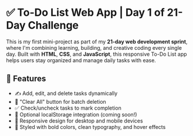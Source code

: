 # ✅ To-Do List Web App | Day 1 of 21-Day Challenge

This is my first mini-project as part of my **21-day web development sprint**, where I'm combining learning, building, and creative coding every single day. Built with **HTML**, **CSS**, and **JavaScript**, this responsive To-Do List app helps users stay organized and manage daily tasks with ease.

## 📌 Features

- ✍️ Add, edit, and delete tasks dynamically  
- 🧹 "Clear All" button for batch deletion  
- ✅ Check/uncheck tasks to mark completion  
- 💾 Optional localStorage integration (coming soon!)  
- 📱 Responsive design for desktop and mobile devices  
- 🌈 Styled with bold colors, clean typography, and hover effects


